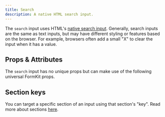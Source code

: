 ```yaml
---
title: Search
description: A native HTML search input.
---
```


<InputPageHero
title="Search input"
icon="IconInputSearch"
:pro="false"
project-price=""
data-price=""></InputPageHero>

The `search` input uses HTML's [native search input](https://developer.mozilla.org/en-US/docs/Web/HTML/Element/input/search). Generally, search inputs are the same as text inputs, but may have different styling or features based on the browser. For example, browsers often add a small "X" to clear the input when it has a value.

<example
name="Search input"
file="/_content/examples/search/search.vue"></example>

## Props & Attributes

The `search` input has no unique props but can make use of the following universal
FormKit props.

<reference-table input="search" :attrs="['maxlength', 'minlength', 'placeholder']">
</reference-table>

## Section keys
You can target a specific section of an input using that section's "key". Read more about sections [here](/essentials/inputs#sections).

<div>
  <formkit-input-diagram
    prefix-icon-content="🔍"
    suffix-icon-content="→"
    label-content="Search everything"
    input-content="Best climate for tomatoes"
    help-content="Enter search term and press enter to search."
    message-content="Please enter a search term."
  >
  </formkit-input-diagram>
</div>

<reference-table type="sectionKeys" primary="section-key">
</reference-table>
